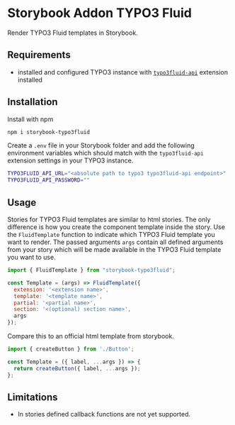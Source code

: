 # Storybook Addon TYPO3 Fluid

Render TYPO3 Fluid templates in Storybook.

## Requirements

- installed and configured TYPO3 instance with [`typo3fluid-api`](https://github.com/philip-hartmann/typo3fluid-api) extension installed

## Installation

Install with npm

```sh
npm i storybook-typo3fluid
```

Create a `.env` file in your Storybook folder and add the following environment variables which should match with the `typo3fluid-api` extension settings in your TYPO3 instance.

```sh
TYPO3FLUID_API_URL="<absolute path to typo3 typo3fluid-api endpoint>"
TYPO3FLUID_API_PASSWORD=""
```

## Usage

Stories for TYPO3 Fluid templates are similar to html stories. The only difference is how you create the component template inside the story. Use the `FluidTemplate` function to indicate which TYPO3 Fluid template you want to render. The passed arguments `args` contain all defined arguments from your story which will be made available in the TYPO3 Fluid template you want to use.

```js
import { FluidTemplate } from "storybook-typo3fluid";

const Template = (args) => FluidTemplate({
  extension: '<extension name>',
  template: '<template name>',
  partial: '<partial name>',
  section: '<(optional) section name>',
  args
});
```

Compare this to an official html template from storybook.

```js
import { createButton } from './Button';

const Template = ({ label, ...args }) => {
  return createButton({ label, ...args });
};
```

## Limitations

- In stories defined callback functions are not yet supported.